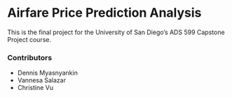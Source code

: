 # Airfare Price Prediction Analysis
This is the final project for the University of San Diego’s ADS 599 Capstone Project course.

### Contributors
* Dennis Myasnyankin
* Vannesa Salazar
* Christine Vu
